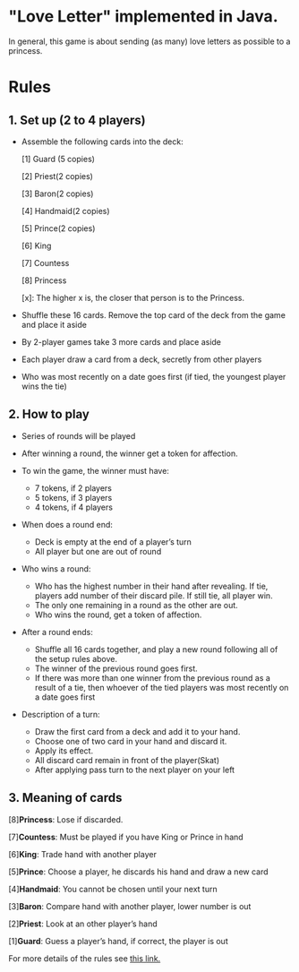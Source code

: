 # "Love Letter" implemented in Java.
In general, this game is about sending (as many) love letters as possible to a princess.
# Rules
## 1. Set up (2 to 4 players)
- Assemble the following cards into the deck: 
   
   [1] Guard (5 copies)

   [2] Priest(2 copies)

   [3] Baron(2 copies)

   [4] Handmaid(2 copies)

   [5] Prince(2 copies)

   [6] King

   [7] Countess

   [8] Princess
   
   [x]: The higher x is, the closer that person is to the Princess.

- 	Shuffle these 16 cards. Remove the top card of the deck from the game and place it aside
- By 2-player games take 3 more cards and place aside
-	Each player draw a card from a deck, secretly from other players
-	Who was most recently on a date goes first (if tied, the youngest player wins the tie)
## 2.	How to play
-	Series of rounds will be played
-	After winning a round, the winner get a token for affection.
- To win the game, the winner must have:
  - 7 tokens, if 2 players
  - 5 tokens, if 3 players
  - 4 tokens, if 4 players

- When does a round end: 
  - Deck is empty at the end of a player’s turn
  - All player but one are out of round


- Who wins a round:
  - Who has the highest number in their hand after revealing. If tie, players add number of their discard pile. If still tie, all player win.
  - The only one remaining in a round as the other are out.
  - Who wins the round, get a token of affection.

- After a round ends:
  - Shuffle all 16 cards together, and play a new round following all of the setup rules above. 
  - The winner of the previous round goes first. 
  - If there was more than one winner from the previous round as a result of a tie, then whoever of the tied players was most recently on a date goes first


    
-	Description of a turn:
     - Draw the first card from a deck and add it to your hand.
     - 	Choose one of two card in your hand and discard it.
     - Apply its effect.
     - All discard card remain in front of the player(Skat)
     - After applying pass turn to the next player on your left


## 3. Meaning of cards
[8]**Princess**: Lose if discarded.

[7]**Countess**: Must be played if you have King or Prince in hand

[6]**King**: Trade hand with another player	

[5]**Prince**: Choose a player, he discards his hand and draw a new card

[4]**Handmaid**: You cannot be chosen until your next turn

[3]**Baron**: Compare hand with another player, lower number is out

[2]**Priest**: Look at an other player’s hand

[1]**Guard**: Guess a player’s hand, if correct, the player is out

For more details of the rules see [this link.](http://alderac.com/wp-content/uploads/2017/11/Love-Letter-Premium_Rulebook.pdf)


